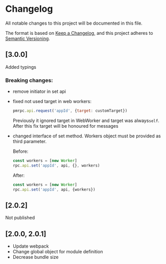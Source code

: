 # Changelog

All notable changes to this project will be documented in this file.

The format is based on [Keep a Changelog](https://keepachangelog.com/en/1.0.0/),
and this project adheres to [Semantic Versioning](https://semver.org/spec/v2.0.0.html).

## [3.0.0]

Added typings

### Breaking changes:

- remove initiator in set api
- fixed not used target in web workers: 
  ```javascript
  pmrpc.api.request('appId', {target: customTarget})
  ```
  Previously it ignored target in WebWorker and target was always`self`. 
  After this fix target will be honoured for messages
- changed interface of set method. Workers object must be provided as third parameter.
  
  Before:
  ```javascript
  const workers = [new Worker]
  rpc.api.set('appId', api, {}, workers)
  ```
  
  After: 
  ```javascript
  const workers = [new Worker]
  rpc.api.set('appId', api, {workers})
  ```
## [2.0.2]

Not published 

## [2.0.0, 2.0.1]

- Update webpack
- Change global object for module definition
- Decrease bundle size 


